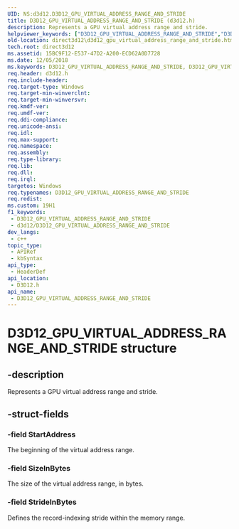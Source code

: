 ```yaml
---
UID: NS:d3d12.D3D12_GPU_VIRTUAL_ADDRESS_RANGE_AND_STRIDE
title: D3D12_GPU_VIRTUAL_ADDRESS_RANGE_AND_STRIDE (d3d12.h)
description: Represents a GPU virtual address range and stride.
helpviewer_keywords: ["D3D12_GPU_VIRTUAL_ADDRESS_RANGE_AND_STRIDE","D3D12_GPU_VIRTUAL_ADDRESS_RANGE_AND_STRIDE structure","PD3D12_GPU_VIRTUAL_ADDRESS_RANGE_AND_STRIDE","PD3D12_GPU_VIRTUAL_ADDRESS_RANGE_AND_STRIDE structure pointer","d3d12/D3D12_GPU_VIRTUAL_ADDRESS_RANGE_AND_STRIDE","d3d12/PD3D12_GPU_VIRTUAL_ADDRESS_RANGE_AND_STRIDE","direct3d12.d3d12_gpu_virtual_address_range_and_stride"]
old-location: direct3d12\d3d12_gpu_virtual_address_range_and_stride.htm
tech.root: direct3d12
ms.assetid: 15BC9F12-E537-47D2-A200-ECD62A0D7728
ms.date: 12/05/2018
ms.keywords: D3D12_GPU_VIRTUAL_ADDRESS_RANGE_AND_STRIDE, D3D12_GPU_VIRTUAL_ADDRESS_RANGE_AND_STRIDE structure, PD3D12_GPU_VIRTUAL_ADDRESS_RANGE_AND_STRIDE, PD3D12_GPU_VIRTUAL_ADDRESS_RANGE_AND_STRIDE structure pointer, d3d12/D3D12_GPU_VIRTUAL_ADDRESS_RANGE_AND_STRIDE, d3d12/PD3D12_GPU_VIRTUAL_ADDRESS_RANGE_AND_STRIDE, direct3d12.d3d12_gpu_virtual_address_range_and_stride
req.header: d3d12.h
req.include-header: 
req.target-type: Windows
req.target-min-winverclnt: 
req.target-min-winversvr: 
req.kmdf-ver: 
req.umdf-ver: 
req.ddi-compliance: 
req.unicode-ansi: 
req.idl: 
req.max-support: 
req.namespace: 
req.assembly: 
req.type-library: 
req.lib: 
req.dll: 
req.irql: 
targetos: Windows
req.typenames: D3D12_GPU_VIRTUAL_ADDRESS_RANGE_AND_STRIDE
req.redist: 
ms.custom: 19H1
f1_keywords:
 - D3D12_GPU_VIRTUAL_ADDRESS_RANGE_AND_STRIDE
 - d3d12/D3D12_GPU_VIRTUAL_ADDRESS_RANGE_AND_STRIDE
dev_langs:
 - c++
topic_type:
 - APIRef
 - kbSyntax
api_type:
 - HeaderDef
api_location:
 - D3D12.h
api_name:
 - D3D12_GPU_VIRTUAL_ADDRESS_RANGE_AND_STRIDE
---
```


# D3D12_GPU_VIRTUAL_ADDRESS_RANGE_AND_STRIDE structure


## -description

Represents a GPU virtual address range and stride.

## -struct-fields

### -field StartAddress

The beginning of the virtual address range.

### -field SizeInBytes

The size of the virtual address range, in bytes.

### -field StrideInBytes

Defines the record-indexing stride within the memory range.

